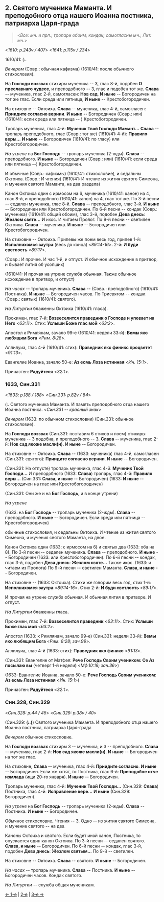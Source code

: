 
## 2. Святого мученика Маманта. И преподобного отца нашего Иоанна постника, патриарха Царя-града

> <*Все: мч. и прп.; тропари обоим; кондак; самогласны мч.; Лит. мч.*>

<*1610: p.243v / 407*>
<*1641: p.115v / 234*>

1610/41: (:.

*Вечером* (Совр.: обычная кафизма) (1610/41: после обычного стихословия). 

На **Господи воззвах** стихиры мученика -- 3, глас 8-й, подобен **О преславнаго чудесе**, 
и преподобного -- 3, глас и подобен тот же. 
**Слава** -- мученика, глас 2-й, самогласен: **Нов сад**. 
**И ныне** -- Богородичен на тот же глас. Если среда или пятница, **И ныне** -- Крестобогородичен. 

На стиховне -- Октоиха. 
**Слава** -- мученика, глас 4-й, самогласен: **Приидите согласно вернии**. 
**И ныне** -- Богородичен (Совр.: или) (1610/41: если среда или пятница -- ) Крестобогородичен. 

Тропарь мученика, глас 4-й: **Мученик Твой Господи Мамант...** 
**Слава** -- тропарь преподобного, глас (Совр.: тот же) (1610/41: 4-й): **Правило веры...** 
**И ныне** -- Богородичен (1610/41: по гласу) или Крестобогородичен. 

*На утрене* на **Бог Господь** -- тропарь мученика (2-жды). **Слава** -- преподобного. 
**И ныне** -- Богородичен (Совр.: или) (1610/41: если среда или пятница --) Крестобогородичен. 

И обычные (Совр.: кафизмы) (1610/41: стихословие), и седальны Октоиха.
(Совр.: И чтения)
(1610/41: И чтение из жития святого Симеона, и мучения святого Маманта, на два раздела)

Канон Октоиха один с ирмосом на 6, мученика (1610/41: канон) на 4, глас 8-й, 
и преподобного (1610/41: канон) на 4, глас тот же. 
По 3-й песни -- седален мученика, глас 8-й. 
**Слава** -- преподобного, глас 3-й.
**И ныне** -- Богородичен или Крестобогородичен. 
По 6-й песни -- кондак (Совр.: мученика) (1610/41: общий обоим), глас 3-й, подобен **Дева днесь**: **Жезлом святе...** 
И икос. И читаем Пролог. 
По 9-й песни -- светилен Октоиха. **Слава** -- мученика. **И ныне** -- Богородичен или Крестобогородичен. 

На стиховне -- Октоиха. 
Припевы же поем весь год, припев 1-й: **Исполнихомся заутра** (весь до конца) <*89:14-16*>. 
2-й: **И буди светлость**  <*89:17*>. 

(Совр.: И прочее. И час 1-й, и отпуст. И обычное исхождение в притвор, и бывает лития об усопших) 

(1610/41: И прочая на утрене служба обычная. Также обычное исхождение в притвор, и отпуст)

*На часах* -- тропарь мученика. **Слава** -- (Совр.: преподобного) (1610/41: Постника). 
**И ныне** -- Богородичен часов. 
По Трисвятом -- кондак (Совр.: святых) (1610/41: святого). 

*На Литургии* блаженны Октоиха (1610/41: гласа). 

Прокимен, глас 7-й: **Возвеселится праведник о Господе и уповает на Него** <*63:11*>.
Стих: **Услыши Боже глас мой** <*63:2*>.

Апостол к Римлянам, зачало 99-е (1610/41: недели 33-й): **Вемы яко любящим Бога** <*Рим. 8:28*>. 

Аллилуиа, глас 4-й (1610/41: стих): **Праведник яко финикс процветет** <*91:13*>.

Евангелие Иоанна, зачало 50-е: **Аз есмь Лоза истинная** <*Ин. 15:1*>.

Причастен: **Радуйтеся** <*32:1*>.

### 1633, Син.331

<*1633: p.188 / 188*>
<*Син.331: p.82v / 84*>

(:. Святого мученика Маманта. И память преподобного отца нашего Иоанна постника.
<*Син.331 -- красный знак*>

*Вечером* (1633: по обычном стихословии) (Син.331: обычное стихословие).

На **Господи воззвах** (Син.331: поставим 6 стихов и поем) стихиры мученика -- 3 подобна, и преподобного -- 3.
**Слава** -- мученика, глас 2-й: **Нов сад якоже масли(н)**.
**И ныне** -- Богородичен.

На стиховне -- Октоиха.
**Слава** -- (1633: мученика) глас 4-й, самогласен (Син.331: святого): **Приидите согласно вернии**.
**И ныне** -- Богородичен.

(Син.331: На отпусте) тропарь мученика, глас 4-й: **Мученик Твой Господи...**
И преподобного (1633: **Слава**) тропарь, глас 4-й: **Правило веры...**
(Син.331: **Слава, и ныне** -- Богородичен)
(1633: **И ныне** -- Богородичен на глас или Крестобогородичен)

(Син.331: Они же и на **Бог Господь**, и в конце утрени)

*На утрене* 

(1633: на **Бог Господь** -- тропарь мученика (2-жды). **Слава** -- преподобного. 
**И ныне** -- Богородичен. Если среда или пятница -- Крестобогородичен)

обычные стихословия, и седальны Октоиха.
И чтение из жития святого Симеона, и мучения святого Маманта, на двое.

Канон Октоиха один (1633: с ирмосом на 6) и святых два (1633: оба на 8).
По 3-й песни -- седален мученика. **Слава** -- преподобного. **И ныне** -- Богородичен (1633: или Крестобогородичен).
По 6-й песни -- кондак, глас 3-й, подобен **Дева днесь**: **Жезлом святе...**
Также икос. (1633: и читаем из Пролога) 
По 9-й песни -- светилен Маманта. **Слава, и ныне** -- Богородичен.

На стиховне -- (1633: Октоиха).
Стихи же говорим весь год, стих 1-й: **Исполнихомся заутра** <*89:14-16*>.
Стих 2-й: **И буди светлость**  <*89:17*>.

И прочая на утрене служба обычная. И обычная лития в притворе. И отпуст.

*На Литургии* блаженны гласа.

Прокимен, глас 7-й: **Возвеселится праведник** <*63:11*>.
Стих: **Услыши Боже глас мой** <*63:2*>.

Апостол (1633: к Римлянам, зачало 99-е) (Син.331: недели 33-й): **Вемы яко любящим Бога** <*Рим. 8:28; зач.99*>.

Аллилуиа, глас 4-й (1633: стих): **Праведник яко финикс** <*91:13*>.

(Син.331: Евангелие от Матфея: **Рече Господь Своим учеником: Се Аз посылаю вы** (четверг 1-й недели) <*Мф.10:16; зач.36*>)

(1633: Евангелие Иоанна, зачало 50-е: **Рече Господь Своим учеником: Аз есмь Лоза истинная** <*Ин. 15:1*>)

Причастен: **Радуйтеся** <*32:1*>.

### Син.328, Син.329

<*Син.328: p.44 / 45*>
<*Син.329: p.38v / 40*>

(Син.329: **(:.)**) Святого мученика Маманта. И преподобного отца нашего Иоанна постника, патриарха Царя-града

*Вечером* обычное стихословие.

На **Господи воззвах** стихиры 3 -- мученика, и 3 -- преподобного.
**Слава** -- мученика, глас 2-й: **Нов сад якоже масли(н)**.
**И ныне** -- Богородичен на тот же глас.

На стиховне, **Слава** -- мученика, глас 4-й: **Приидите согласно**.
**И ныне** -- Богородичен. 
Если же хотят, то Постника, глас 6-й: **Преподобне отче измлада** (ищи 20-го января). **И ныне** -- Богородичен.

Тропарь мученика, глас 4-й: **Мученик Твой Господи...**
(Син.329: **Слава**) Постника, глас 4-й: **Исправление вере...**
**И ныне** (Син.329: Богородичен).

*На утрене* на **Бог Господь** -- тропарь мученика (2-жды). **Слава** -- Постника.
**И ныне** -- Богородичен. 

Обычное стихословие. Чтения -- 3. Одно -- из жития святого Симеона, и мучение святого -- на два.

Каноны Октоиха и святого. Если будет иной канон, Постника, то опускается один канон Октоиха.
По 3-й песни -- седален святого. **Слава, и ныне** -- Богородичен.
По 6-й песни -- кондак, глас 3-й, подобен **Дева днесь**: **Жезлом святым...**
По 9-й -- светилен.

На стиховне -- Октоиха.
**Слава** -- святого. **И ныне** -- Богородичен.

*На часах* -- тропарь мученика. **Слава** -- Постника. **И ныне** -- Богородичен часов. 
Кондак святого. 

*На Литургии* -- служба общая мученикам.

[← 1-е](09_01_SAB.ru.md) | [2-е](README.md#2-й) | [3-е →](09_03_SAB.ru.md)
